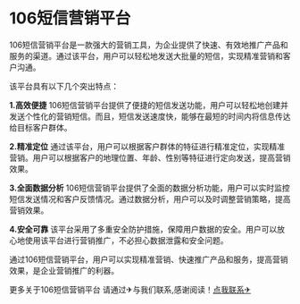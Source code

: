 # 106短信营销平台

106短信营销平台是一款强大的营销工具，为企业提供了快速、有效地推广产品和服务的渠道。通过该平台，用户可以轻松地发送大批量的短信，实现精准营销和客户沟通。

该平台具有以下几个突出特点：

**1.高效便捷**
106短信营销平台提供了便捷的短信发送功能，用户可以轻松地创建并发送个性化的营销短信。而且，短信发送速度快，能够在最短的时间内将信息传达给目标客户群体。

**2.精准定位**
通过该平台，用户可以根据客户群体的特征进行精准定位，实现精准营销。用户可以根据客户的地理位置、年龄、性别等特征进行定向发送，提高营销效果。

**3.全面数据分析**
106短信营销平台提供了全面的数据分析功能，用户可以实时监控短信发送情况和客户反馈情况。通过数据分析，用户可以及时调整营销策略，提高营销效果。

**4.安全可靠**
该平台采用了多重安全防护措施，保障用户数据的安全。用户可以放心地使用该平台进行营销推广，不必担心数据泄露和安全问题。

通过106短信营销平台，用户可以实现精准营销、快速推广产品和服务，提高营销效果，是企业营销推广的利器。

更多关于106短信营销平台 请通过✈与我们联系,感谢阅读！[点我联系✈](https://wap.G208.com)